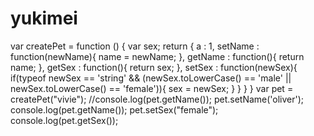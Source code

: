 # yukimei
var createPet = function () {
	var sex;
	return {
		a : 1,
		setName : function(newName){
			name = newName;
		},
		getName : function(){
			return name;
		},
		getSex : function(){
			return sex;
		},
		setSex : function(newSex){
			if(typeof newSex == 'string' && (newSex.toLowerCase() == 'male' || newSex.toLowerCase() == 'female')){
				sex = newSex;
			}
		}
	}
}
var pet = createPet("vivie");
//console.log(pet.getName());
pet.setName('oliver');
console.log(pet.getName());
pet.setSex("female");
console.log(pet.getSex());
